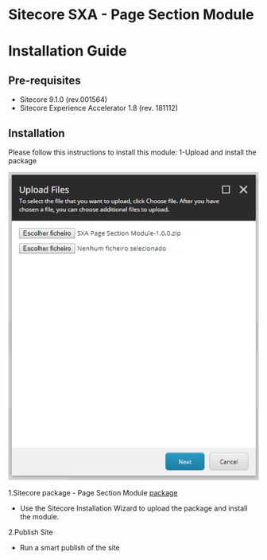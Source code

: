 # Sitecore SXA - Page Section Module
# Installation Guide
## Pre-requisites
* Sitecore 9.1.0 (rev.001564)
* Sitecore Experience Accelerator 1.8 (rev. 181112)

## Installation
Please follow this instructions to install this module:
1-Upload and install the package

![Step1](documentation/images/step1.PNG?raw=true"step1")


1.Sitecore package - Page Section Module [package](https://github.com/Sitecore-Hackathon/2019-Team-Noesis)
* Use the Sitecore Installation Wizard to upload the package and install the module.

2.Publish Site
* Run a smart publish of the site
